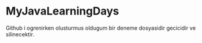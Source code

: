 # MyJavaLearningDays
Github i ogrenirken olusturmus oldugum bir deneme dosyasidir gecicidir ve silinecektir.
